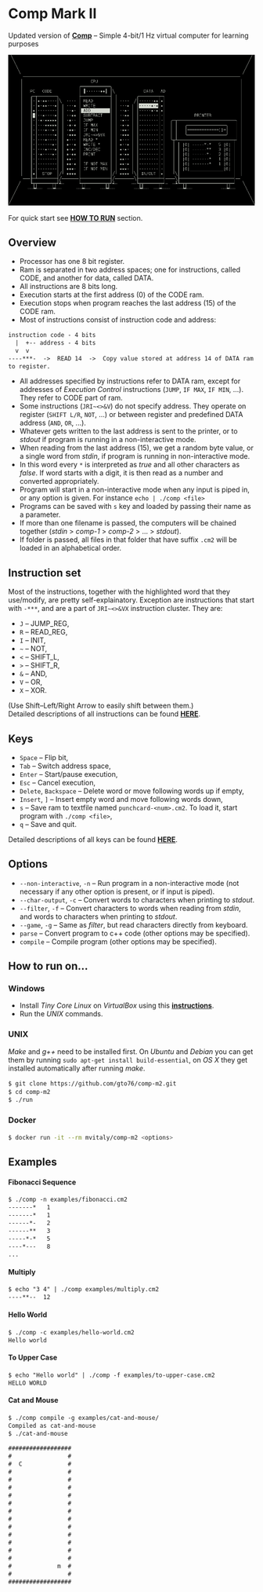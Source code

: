 Comp Mark II
============

Updated version of [**Comp**](https://github.com/gto76/comp-cpp) – Simple 4-bit/1 Hz virtual computer for learning purposes

![screenshot](doc/screenshot.png)

For quick start see [**HOW TO RUN**](README.md#how-to-run-on) section.

Overview
--------

* Processor has one 8 bit register.
* Ram is separated in two address spaces; one for instructions, called CODE, and another for data, called DATA.
* All instructions are 8 bits long.
* Execution starts at the first address (0) of the CODE ram.
* Execution stops when program reaches the last address (15) of the CODE ram.
* Most of instructions consist of instruction code and address:
```
instruction code - 4 bits
  |  +-- address - 4 bits
  v  v
----***-  ->  READ 14  ->  Copy value stored at address 14 of DATA ram to register.
```
* All addresses specified by instructions refer to DATA ram, except for addresses of *Execution Control* instructions (`JUMP`, `IF MAX`, `IF MIN`, ...). They refer to CODE part of ram.
* Some instructions (`JRI~<>&V`) do not specify address. They operate on register (`SHIFT L/R`, `NOT`, ...) or between register and predefined DATA address (`AND`, `OR`, ...).
* Whatever gets written to the last address is sent to the printer, or to *stdout* if program is running in a non-interactive mode.
* When reading from the last address (15), we get a random byte value, or a single word from *stdin*, if program is running in non-interactive mode.
* In this word every `*` is interpreted as *true* and all other characters as *false*. If word starts with a digit, it is then read as a number and converted appropriately.
* Program will start in a non-interactive mode when any input is piped in, or any option is given. For instance `echo | ./comp <file>`
* Programs can be saved with `s` key and loaded by passing their name as a parameter.
* If more than one filename is passed, the computers will be chained together (*stdin* > *comp-1* > *comp-2* > ... > *stdout*).
* If folder is passed, all files in that folder that have suffix `.cm2` will be loaded in an alphabetical order.

Instruction set
---------------
Most of the instructions, together with the highlighted word that they use/modify, are pretty self-explainatory. Exception are instructions that start with `-***`, and are a part of `JRI~<>&VX` instruction cluster. They are:  
 * `J` – JUMP_REG,
 * `R` – READ_REG,
 * `I` – INIT,
 * `~` – NOT,
 * `<` – SHIFT_L,
 * `>` – SHIFT_R,
 * `&` – AND,
 * `V` – OR,
 * `X` – XOR.

(Use Shift–Left/Right Arrow to easily shift between them.)  
Detailed descriptions of all instructions can be found [**HERE**](doc/instruction-set.md).

Keys
----
* `Space` – Flip bit,
* `Tab` – Switch address space,
* `Enter` – Start/pause execution,
* `Esc` – Cancel execution,
* `Delete`, `Backspace` – Delete word or move following words up if empty,
* `Insert`, `]` – Insert empty word and move following words down,
* `s` – Save ram to textfile named `punchcard-<num>.cm2`. To load it, start program with `./comp <file>`,
* `q` – Save and quit.

Detailed descriptions of all keys can be found [**HERE**](doc/keys.md).

Options
-------
* `--non-interactive`, `-n` – Run program in a non-interactive mode (not necessary if any other option is present, or if input is piped).
* `--char-output`, `-c` – Convert words to characters when printing to *stdout*.
* `--filter`, `-f` – Convert characters to words when reading from *stdin*, and words to characters when printing to *stdout*.
* `--game`, `-g` – Same as *filter*, but read characters directly from keyboard.
* `parse` – Convert program to c++ code (other options may be specified).
* `compile` – Compile program (other options may be specified).


How to run on…
--------------

### Windows

* Install *Tiny Core Linux* on *VirtualBox* using this [**instructions**](https://github.com/gto76/my-linux-setup/tree/gh-pages/conf-files/tiny-core-linux).
* Run the *UNIX* commands.

### UNIX
*Make* and *g++* need to be installed first. On *Ubuntu* and *Debian* you can get them by running `sudo apt-get install build-essential`, on *OS X* they get installed automatically after running *make*.
```bash
$ git clone https://github.com/gto76/comp-m2.git
$ cd comp-m2
$ ./run
```

### Docker
```bash
$ docker run -it --rm mvitaly/comp-m2 <options>
```

Examples
--------

#### Fibonacci Sequence
```
$ ./comp -n examples/fibonacci.cm2
-------*   1
-------*   1
------*-   2
------**   3
-----*-*   5
----*---   8
...
```

#### Multiply
```
$ echo "3 4" | ./comp examples/multiply.cm2
----**--  12
```

#### Hello World
```
$ ./comp -c examples/hello-world.cm2
Hello world
```

#### To Upper Case
```
$ echo "Hello world" | ./comp -f examples/to-upper-case.cm2
HELLO WORLD
```

#### Cat and Mouse
```
$ ./comp compile -g examples/cat-and-mouse/
Compiled as cat-and-mouse
$ ./cat-and-mouse
```
```
##################
#                #
#  C             #
#                #
#                #
#                #
#                #
#                #
#                #
#                #
#                #
#                #
#                #
#                #
#                #
#             m  #
#                #
##################
```
